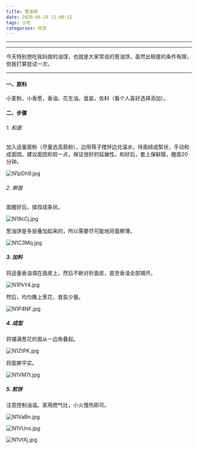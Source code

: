 ```yaml
---
title: 葱油饼
date: 2020-06-20 21:00:12
tags: 小吃
categories: 吃货
---
```


-----

-----------------

今天特别想吃我妈做的油馍，也就是大家常说的葱油饼。虽然出租屋的条件有限，但我打算尝试一次。

-------

#### 一、原料

小麦粉，小香葱，香油，花生油，食盐，佐料（看个人喜好选择添加）。

#### 二、步骤

###### 1. 和面

加入适量面粉（尽量选高筋粉），边用筷子搅拌边兑温水，待面结成絮状，手动和成面团。建议面团和软一点，保证很好的延展性。和好后，套上保鲜膜，醒面20分钟。

![N1pDh9.jpg](https://s1.ax1x.com/2020/06/20/N1pDh9.jpg)

###### 2. 擀面

面醒好后，揉捏成条状。

![N19cCj.jpg](https://s1.ax1x.com/2020/06/20/N19cCj.jpg)

葱油饼是多层叠加起来的，所以需要尽可能地将面擀薄。

![N1C3Mq.jpg](https://s1.ax1x.com/2020/06/20/N1C3Mq.jpg)

##### 3. 加料

将适量香油滴在面皮上，然后不断对折面皮，直至香油全部铺开。

![N1PkY4.jpg](https://s1.ax1x.com/2020/06/20/N1PkY4.jpg)

然后，均匀撒上葱花，食盐少量。

![N1P4NF.jpg](https://s1.ax1x.com/2020/06/20/N1P4NF.jpg)

##### 4. 成型

将铺满葱花的面从一边角叠起。

![N1ZtPK.jpg](https://s1.ax1x.com/2020/06/20/N1ZtPK.jpg)

将面擀平实。

![N1VM7t.jpg](https://s1.ax1x.com/2020/06/20/N1VM7t.jpg)

##### 5. 煎饼

注意控制油温。家用燃气灶，小火慢热即可。

![N1VaBn.jpg](https://s1.ax1x.com/2020/06/20/N1VaBn.jpg)

![N1VUns.jpg](https://s1.ax1x.com/2020/06/20/N1VUns.jpg)



![N1VtXj.jpg](https://s1.ax1x.com/2020/06/20/N1VtXj.jpg)









